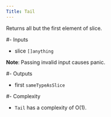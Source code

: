 ```yaml
---
Title: Tail
---
```


Returns all but the first element of slice.

#- Inputs
- slice `[]anything`


**Note**: Passing invalid input causes panic.

#- Outputs
- first `sameTypeAsSlice`

#- Complexity
- `Tail` has a complexity of O(1).
